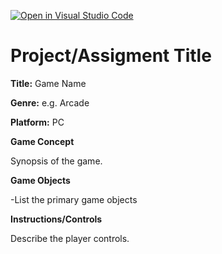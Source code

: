 [![Open in Visual Studio Code](https://classroom.github.com/assets/open-in-vscode-c66648af7eb3fe8bc4f294546bfd86ef473780cde1dea487d3c4ff354943c9ae.svg)](https://classroom.github.com/online_ide?assignment_repo_id=8403012&assignment_repo_type=AssignmentRepo)
# Project/Assigment Title
**Title:** Game Name

**Genre:** e.g. Arcade

**Platform:** PC

**Game Concept**

Synopsis of the game. 

**Game Objects**

-List the primary game objects

**Instructions/Controls**

Describe the player controls.

